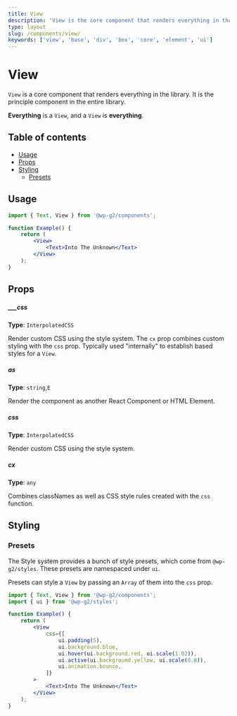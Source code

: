 ```yaml
---
title: View
description: 'View is the core component that renders everything in the library. It is the principle component in the entire library.'
type: layout
slug: /components/view/
keywords: ['view', 'base', 'div', 'box', 'core', 'element', 'ui']
---
```


# View

`View` is a core component that renders everything in the library. It is the principle component in the entire library.

**Everything** is a `View`, and a `View` is **everything**.

## Table of contents

<!-- START doctoc generated TOC please keep comment here to allow auto update -->
<!-- DON'T EDIT THIS SECTION, INSTEAD RE-RUN doctoc TO UPDATE -->

-   [Usage](#usage)
-   [Props](#props)
-   [Styling](#styling)
    -   [Presets](#presets)

<!-- END doctoc generated TOC please keep comment here to allow auto update -->

<!-- Automatically Generated. DO NOT EDIT THIS FILE. -->
<!-- Instead, edit packages/website/src/docs/components/core/view.mdx -->

<!-- props -->

<!-- Automatically Generated -->

## Usage

```jsx live
import { Text, View } from '@wp-g2/components';

function Example() {
	return (
		<View>
			<Text>Into The Unknown</Text>
		</View>
	);
}
```

## Props

##### \_\_\_css

**Type**: `InterpolatedCSS`

Render custom CSS using the style system. The `cx` prop combines custom styling with the `css` prop.
Typically used "internally" to establish based styles for a `View`.

##### as

**Type**: `string`,`E`

Render the component as another React Component or HTML Element.

##### css

**Type**: `InterpolatedCSS`

Render custom CSS using the style system.

##### cx

**Type**: `any`

Combines classNames as well as CSS style rules created with the `css` function.

<!-- /Automatically Generated -->
<!-- /props -->

## Styling

### Presets

The Style system provides a bunch of style presets, which come from `@wp-g2/styles`. These presets are namespaced under `ui`.

Presets can style a `View` by passing an `Array` of them into the `css` prop.

```jsx live
import { Text, View } from '@wp-g2/components';
import { ui } from '@wp-g2/styles';

function Example() {
	return (
		<View
			css={[
				ui.padding(5),
				ui.background.blue,
				ui.hover(ui.background.red, ui.scale(1.02)),
				ui.active(ui.background.yellow, ui.scale(0.8)),
				ui.animation.bounce,
			]}
		>
			<Text>Into The Unknown</Text>
		</View>
	);
}
```
